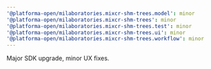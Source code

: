 ```yaml
---
'@platforma-open/milaboratories.mixcr-shm-trees.model': minor
'@platforma-open/milaboratories.mixcr-shm-trees': minor
'@platforma-open/milaboratories.mixcr-shm-trees.test': minor
'@platforma-open/milaboratories.mixcr-shm-trees.ui': minor
'@platforma-open/milaboratories.mixcr-shm-trees.workflow': minor
---
```


Major SDK upgrade, minor UX fixes.
